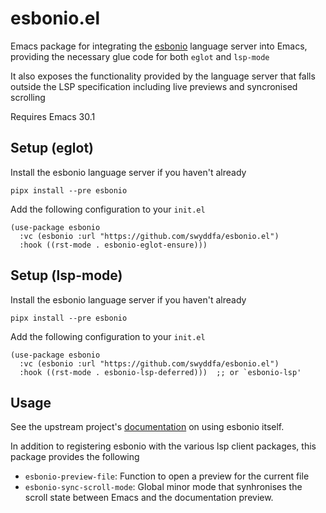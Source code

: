 # esbonio.el

Emacs package for integrating the [esbonio](https://github.com/swyddfa/esbonio) language server into Emacs, providing the necessary glue code for both `eglot` and `lsp-mode`

It also exposes the functionality provided by the language server that falls outside the LSP specification including live previews and syncronised scrolling

Requires Emacs 30.1

## Setup (eglot)

Install the esbonio language server if you haven't already

```
pipx install --pre esbonio
```

Add the following configuration to your ``init.el``

```elisp
(use-package esbonio
  :vc (esbonio :url "https://github.com/swyddfa/esbonio.el")
  :hook ((rst-mode . esbonio-eglot-ensure)))
```

## Setup (lsp-mode)

Install the esbonio language server if you haven't already

```
pipx install --pre esbonio
```

Add the following configuration to your `init.el`

```elisp
(use-package esbonio
  :vc (esbonio :url "https://github.com/swyddfa/esbonio.el")
  :hook ((rst-mode . esbonio-lsp-deferred)))  ;; or `esbonio-lsp'
```

## Usage

See the upstream project's [documentation](https://docs.esbon.io/en/latest/) on using esbonio itself.

In addition to registering esbonio with the various lsp client packages, this package provides the following

- `esbonio-preview-file`: Function to open a preview for the current file
- `esbonio-sync-scroll-mode`: Global minor mode that synhronises the scroll state between Emacs and the documentation preview.
